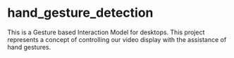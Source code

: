 # hand_gesture_detection
This is a Gesture based Interaction Model for desktops. This project represents a concept of controlling our video display with the assistance of hand gestures.

